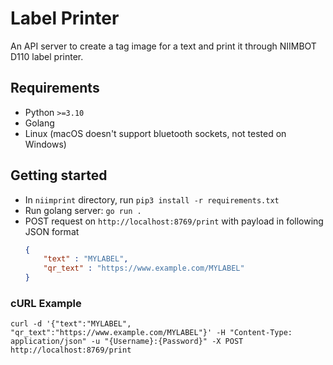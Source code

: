 # Label Printer
An API server to create a tag image for a text and print it through NIIMBOT D110 label printer.

## Requirements
- Python `>=3.10`
- Golang
- Linux (macOS doesn't support bluetooth sockets, not tested on Windows)

## Getting started
- In `niimprint` directory, run `pip3 install -r requirements.txt`
- Run golang server: `go run .`
- POST request on `http://localhost:8769/print` with payload in following JSON format
	```json
	{
		"text" : "MYLABEL",
		"qr_text" : "https://www.example.com/MYLABEL"
	}
	```

### cURL Example

```shell
curl -d '{"text":"MYLABEL", "qr_text":"https://www.example.com/MYLABEL"}' -H "Content-Type: application/json" -u "{Username}:{Password}" -X POST http://localhost:8769/print
```
